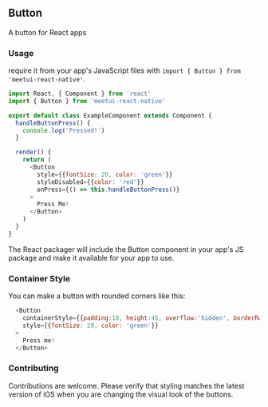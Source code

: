 ## Button
A button for React apps

### Usage
require it from your app's JavaScript files with `import { Button } from 'meetui-react-native'`.

```js
import React, { Component } from 'react'
import { Button } from 'meetui-react-native'

export default class ExampleComponent extends Component {
  handleButtonPress() {
    console.log('Pressed!')
  }

  render() {
    return (
      <Button
        style={{fontSize: 20, color: 'green'}}
        styleDisabled={{color: 'red'}}
        onPress={() => this.handleButtonPress()}
      >
        Press Me!
      </Button>
    )
  }
}
```

The React packager will include the Button component in your app's JS package and make it available for your app to use.

### Container Style
You can make a button with rounded corners like this:
```js
  <Button
    containerStyle={{padding:10, height:45, overflow:'hidden', borderRadius:4, backgroundColor: 'white'}}
    style={{fontSize: 20, color: 'green'}}
  >
    Press me!
  </Button>
```

### Contributing

Contributions are welcome. Please verify that styling matches the latest version of iOS when you are changing the visual look of the buttons.
